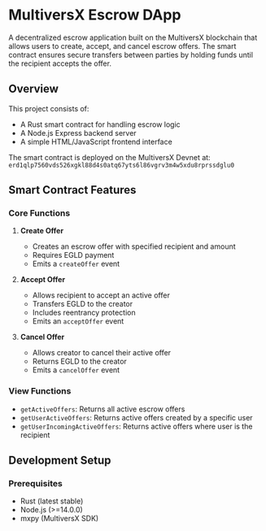# MultiversX Escrow DApp

A decentralized escrow application built on the MultiversX blockchain that allows users to create, accept, and cancel escrow offers. The smart contract ensures secure transfers between parties by holding funds until the recipient accepts the offer.

## Overview

This project consists of:
- A Rust smart contract for handling escrow logic
- A Node.js Express backend server
- A simple HTML/JavaScript frontend interface

The smart contract is deployed on the MultiversX Devnet at:
`erd1qlp7560vds526xgkl88d4s0atq67yts6l86vgrv3m4w5xdu8rprssdglu0`

## Smart Contract Features

### Core Functions

1. **Create Offer**
   - Creates an escrow offer with specified recipient and amount
   - Requires EGLD payment
   - Emits a `createOffer` event

2. **Accept Offer**
   - Allows recipient to accept an active offer
   - Transfers EGLD to the creator
   - Includes reentrancy protection
   - Emits an `acceptOffer` event

3. **Cancel Offer**
   - Allows creator to cancel their active offer
   - Returns EGLD to the creator
   - Emits a `cancelOffer` event

### View Functions

- `getActiveOffers`: Returns all active escrow offers
- `getUserActiveOffers`: Returns active offers created by a specific user
- `getUserIncomingActiveOffers`: Returns active offers where user is the recipient

## Development Setup

### Prerequisites

- Rust (latest stable)
- Node.js (>=14.0.0)
- mxpy (MultiversX SDK)


